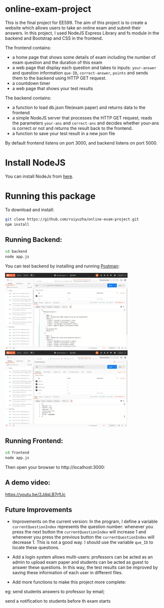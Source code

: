 # online-exam-project
This is the final project for EE599. The aim of this project is to create a website which allows users to take an online exam and submit their answers. In this project, I used NodeJS Express Library and fs module in the backend and Bootstrap and CSS in the frontend.

The frontend contains: 
 - a home page that shows some details of exam including the number of exam question and the duration of this exam
 - a web page that display each question and takes to inputs: `your-answer` and question information `que-ID`, `correct-answer`, `points` and sends them to the backend using HTTP GET request.
 - a countdown timer
 - a web page that shows your test results

The backend contains: 
 - a function to load db.json file(exam paper) and returns data to the frontend
 - a simple NodeJS server that processes the HTTP GET request, reads the parameters `your-ans` and `correct-ans` and decides whether your-ans is correct or not and returns the result back to the frontend.
 - a function to save your test result in a new json file
 
 

By default frontend listens on port 3000, and backend listens on port 5000.

# Install NodeJS

You can install NodeJs from [here](https://nodejs.org/en/download/).

# Running this package

To download and install:

```bash
git clone https://github.com/ruiyuzha/online-exam-project.git
npm install
```

## Running Backend:
```bash
cd backend
node app.js
```

You can test backend by installing and running [Postman](https://www.postman.com/downloads/):

<img alt="Backend" src="https://github.com/ruiyuzha/online-exam-project/blob/master/backend/backend-loadjson.png?raw=true" width="400">

<img alt="Backend" src="https://github.com/ruiyuzha/online-exam-project/blob/master/backend/backend-correctness.png?raw=true" width="400">


## Running Frontend:
```bash
cd frontend
node app.js
```

Then open your browser to http://localhost:3000:


## A demo video:

https://youtu.be/2JdqLB7rfUc


## Future Improvements

- Improvements on the current version: In the program, I define a variable `currentQuestionIndex` represents the question number: whenever you press the next button the `currentQuestionIndex` will increase 1 and whenever you press the previous button the `currentQuestionIndex` will decrease 1. This is not a good way. I should use the variable `que_ID` to locate these questions. 

- Add a login system allows multi-users: professors can be acted as an admin to upload exam paper and students can be acted as guest to answer these questions. In this way, the test results can be improved by saving these information of each user in different files.

- Add more functions to make this project more complete: 

eg: send students answers to professor by email; 

send a notification to students before th exam starts

